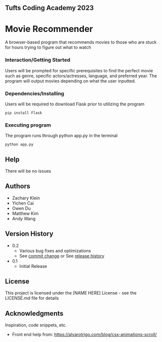 ## Tufts Coding Academy 2023
# Movie Recommender
 A browser-based program that recommends movies to those who are stuck for hours trying to figure out what to watch



### Interaction/Getting Started
Users will be prompted for specific prerequisites to find the perfect movie such as genre, specific actors/actresses, language, and preferred year. The program will output movies depending on what the user inputted.




### Dependencies/Installing

Users will be required to download Flask prior to utilizing the program 

```
pip install Flask
```




### Executing program

The program runs through python app.py in the terminal 
```
python app.py
```




## Help

There will be no issues




## Authors

* Zachary Klein
* Yichen Cai
* Owen Du
* Matthew Kim
* Andy Wang



## Version History

* 0.2
    * Various bug fixes and optimizations
    * See [commit change]() or See [release history]()
* 0.1
    * Initial Release


## License

This project is licensed under the [NAME HERE] License - see the LICENSE.md file for details

## Acknowledgments

Inspiration, code snippets, etc.
* Front end help from: https://alvarotrigo.com/blog/css-animations-scroll/
